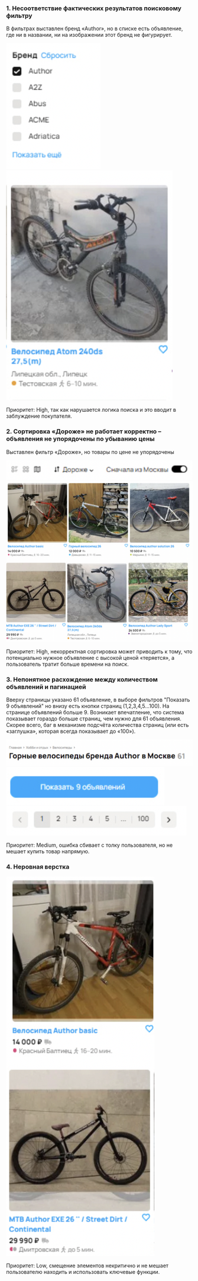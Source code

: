 ### 1.	Несоответствие фактических результатов поисковому фильтру
В фильтрах выставлен бренд «Author», но в списке есть объявление, где ни в названии, ни на изображении этот бренд не фигурирует.

![bug1.1.png](image/bug1.1.png) ![bug1.2.png](image/bug1.2.png)

Приоритет: High, так как нарушается логика поиска и это вводит в заблуждение покупателя.

### 2. Сортировка «Дороже» не работает корректно – объявления не упорядочены по убыванию цены
Выставлен фильтр «Дороже», но товары по цене не упорядочены

![bug2.1.png](image/bug2.1.png)![bug2.2.png](image/bug2.2.png)

Приоритет: High, некорректная сортировка может приводить к тому, что потенциально нужное объявление с высокой ценой «теряется», а пользователь тратит больше времени на поиск.

### 3. Непонятное расхождение между количеством объявлений и пагинацией
Вверху страницы указано 61 объявление, в выборе фильтров "Показать 9 объявлений" но внизу есть кнопки страниц (1,2,3,4,5…100).
На странице объявлений больше 9. Возникает впечатление, что система показывает гораздо больше страниц, чем нужно для 61 объявления. Скорее всего, баг в механизме подсчёта количества страниц (или есть «заглушка», которая всегда показывает до «100»).

![bug3.1.png](image/bug3.1.png)![bug3.2.png](image/bug3.2.png)![bug3.3.png](image/bug3.3.png)

Приоритет: Medium, ошибка сбивает с толку пользователя, но не мешает купить товар напрямую.

### 4. Неровная верстка

![bug4.1.png](image/bug4.1.png)

Приоритет: Low, смещение элементов некритично и не мешает пользователю находить и использовать ключевые функции.